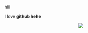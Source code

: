 hiii

I love **github hehe**

<p align="center">
  <img src=https://wallpapercave.com/wp/wp4763957.jpg>
</p>
